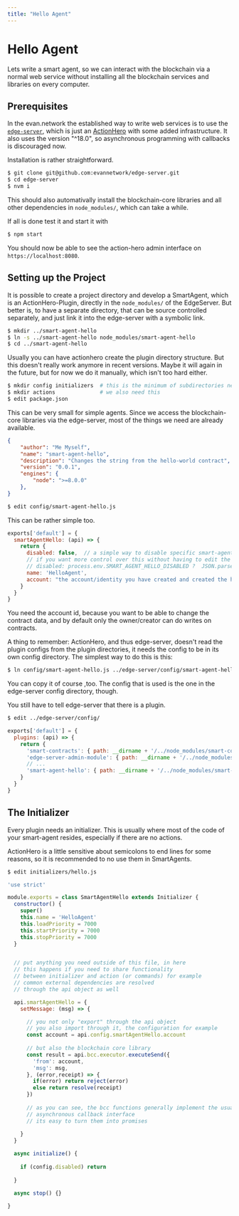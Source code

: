 ```yaml
---
title: "Hello Agent"
---
```


# Hello Agent

Lets write a smart agent, so we can interact with the blockchain via a normal web service without installing all the blockchain services and libraries on every computer.

## Prerequisites

In the evan.network the established way to write web services is to use the [`edge-server`](https://github.com/evannetwork/edge-server), which is just an [ActionHero](https://www.actionherojs.com/) with some added infrastructure. It also uses the version "^18.0", so asynchronous programming with callbacks is discouraged now.

Installation is rather straightforward.

```sh
$ git clone git@github.com:evannetwork/edge-server.git
$ cd edge-server
$ nvm i
```

This should also automativally install the blockchain-core libraries and all other dependencies in `node_modules/`, which can take a while. 

If all is done test it and start it with 

```sh
$ npm start
```

You should now be able to see the action-hero admin interface on `https://localhost:8080`.

## Setting up the Project

It is possible to create a project directory and develop a SmartAgent, which is an ActionHero-Plugin, directly in the `node_modules/` of the EdgeServer. But better is, to have a separate directory, that can be source controlled separately, and just link it into the edge-server with a symbolic link.

```sh
$ mkdir ../smart-agent-hello
$ ln -s ../smart-agent-hello node_modules/smart-agent-hello
$ cd ../smart-agent-hello
```

Usually you can have actionhero create the plugin directory structure. But this doesn't really work anymore in recent versions. Maybe it will again in the future, but for now we do it manually, which isn't too hard either.

```sh
$ mkdir config initializers  # this is the minimum of subdirectories needed
$ mkdir actions              # we also need this
$ edit package.json
```

This can be very small for simple agents. Since we access the blockchain-core libraries via the edge-server, most of the things we need are already available.

```json
{
    "author": "Me Myself",
    "name": "smart-agent-hello",
    "description": "Changes the string from the hello-world contract",
    "version": "0.0.1",
    "engines": {
        "node": ">=8.0.0"
    },
}
```

```sh
$ edit config/smart-agent-hello.js
```

This can be rather simple too.

```javascript
exports['default'] = {
  smartAgentHello: (api) => {
    return {
      disabled: false,  // a simple way to disable specific smart-agent plugins
      // if you want more control over this without having to edit the config file try this
      // disabled: process.env.SMART_AGENT_HELLO_DISABLED ?  JSON.parse(process.env.SMART_AGENT_DISABLED_DISABLED) : true,
      name: 'HelloAgent',
      account: "the account/identity you have created and created the hello-world contract with",
    }
  }
}
```

You need the account id, because you want to be able to change the contract data, and by default only the owner/creator can do writes on contracts.

A thing to remember: ActionHero, and thus edge-server, doesn't read the plugin configs from the plugin directories, it needs the config to be in its own config directory. The simplest way to do this is this:

```sh
$ ln config/smart-agent-hello.js ../edge-server/config/smart-agent-hello.js
```

You can copy it of course ,too. The config that is used is the one in the edge-server config directory, though.

You still have to tell edge-server that there is a plugin.

```sh
$ edit ../edge-server/config/

```

```javascript
exports['default'] = {
  plugins: (api) => {
    return {
      'smart-contracts': { path: __dirname + '/../node_modules/smart-contracts' },
      'edge-server-admin-module': { path: __dirname + '/../node_modules/edge-server-admin-module' },
      // ...
      'smart-agent-hello': { path: __dirname + '/../node_modules/smart-agent-hello },
    }
  }
}
```

## The Initializer
Every plugin needs an initializer. This is usually where most of the code of your smart-agent resides, especially if there are no actions.

ActionHero is a little sensitive about semicolons to end lines for some reasons, so it is recommended
to no use them in SmartAgents.

```sh
$ edit initializers/hello.js
```

```javascript
'use strict'

module.exports = class SmartAgentHello extends Initializer {
  constructor() {
    super()
    this.name = 'HelloAgent'
    this.loadPriority = 7000
    this.startPriority = 7000
    this.stopPriority = 7000
  }


  // put anything you need outside of this file, in here
  // this happens if you need to share functionality
  // between initializer and action (or commands) for example
  // common external dependencies are resolved 
  // through the api object as well

  api.smartAgentHello = {
    setMessage: (msg) => {

      // you not only "export" through the api object
      // you also import through it, the configuration for example
      const account = api.config.smartAgentHello.account
      
      // but also the blockchain core library
      const result = api.bcc.executor.executeSend({
        'from': account,
        'msg': msg,
      }, (error,receipt) => {
        if(error) return reject(error)
        else return resolve(receipt)
      })
      
      // as you can see, the bcc functions generally implement the usual
      // asynchronous callback interface
      // its easy to turn them into promises
      
    }
  }

  async initialize() {
  
    if (config.disabled) return
    
  }
  
  async stop() {}

}

```
